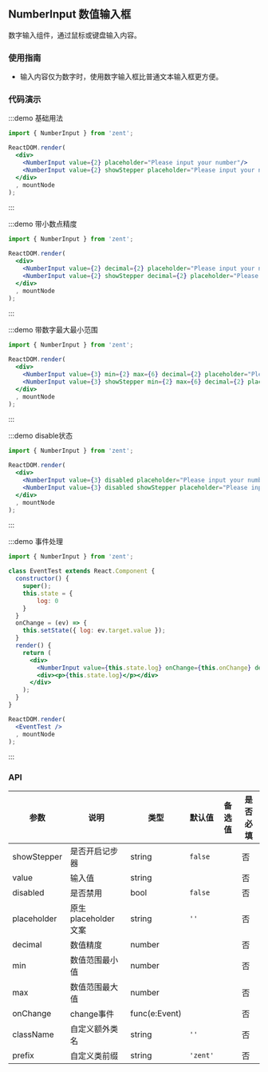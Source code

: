 ## NumberInput 数值输入框

数字输入组件，通过鼠标或键盘输入内容。

### 使用指南

- 输入内容仅为数字时，使用数字输入框比普通文本输入框更方便。

### 代码演示

:::demo 基础用法

```jsx
import { NumberInput } from 'zent';

ReactDOM.render(
  <div>
  	<NumberInput value={2} placeholder="Please input your number"/>
    <NumberInput value={2} showStepper placeholder="Please input your number"/>
  </div>
  , mountNode
);

```
:::

:::demo 带小数点精度

```jsx
import { NumberInput } from 'zent';

ReactDOM.render(
  <div>
    <NumberInput value={2} decimal={2} placeholder="Please input your number"/>
    <NumberInput value={2} showStepper decimal={2} placeholder="Please input your number"/>
  </div>
  , mountNode
);
```
:::

:::demo 带数字最大最小范围

```jsx
import { NumberInput } from 'zent';

ReactDOM.render(
  <div>
    <NumberInput value={3} min={2} max={6} decimal={2} placeholder="Please input your number"/>
    <NumberInput value={3} showStepper min={2} max={6} decimal={2} placeholder="Please input your number"/>
  </div>
  , mountNode
);
```
:::

:::demo disable状态

```jsx
import { NumberInput } from 'zent';

ReactDOM.render(
  <div>
    <NumberInput value={3} disabled placeholder="Please input your number"/>
    <NumberInput value={3} disabled showStepper placeholder="Please input your number"/>
  </div>
  , mountNode
);
```
:::

:::demo 事件处理

```jsx
import { NumberInput } from 'zent';

class EventTest extends React.Component {
  constructor() {
    super();
    this.state = {
        log: 0
    }
  }
  onChange = (ev) => {
  	this.setState({ log: ev.target.value });
  }
  render() {
    return (
      <div>
        <NumberInput value={this.state.log} onChange={this.onChange} decimal={2} placeholder="Please input your number"/>
        <div><p>{this.state.log}</p></div>
      </div>
    );
  }
}

ReactDOM.render(
  <EventTest />
  , mountNode
);
```
:::


### API

| 参数           | 说明              | 类型            | 默认值      | 备选值                     | 是否必填 |
| ------------ | --------------- | ------------- | -------- | ----------------------- | ---- |
| showStepper  | 是否开启记步器         | string        | `false` |                        | 否    |
| value        | 输入值             | string        |          |                         | 否    |
| disabled     | 是否禁用            | bool          | `false`  |                         | 否    |
| placeholder  | 原生placeholder文案 | string        | `''`     |                         | 否    |
| decimal      | 数值精度            | number        |          |                         | 否    |
| min      | 数值范围最小值            | number        |          |                         | 否    |
| max      | 数值范围最大值            | number        |          |                         | 否    |
| onChange     | change事件        | func(e:Event) |          |                         | 否    |
| className    | 自定义额外类名        | string        | `''`     |                         | 否    |
| prefix       | 自定义类前缀         | string        | `'zent'` |                         | 否    |

<style>
.zent-number-input-wrapper {
  width: 200px;
  margin-bottom: 20px;
}
</style>
